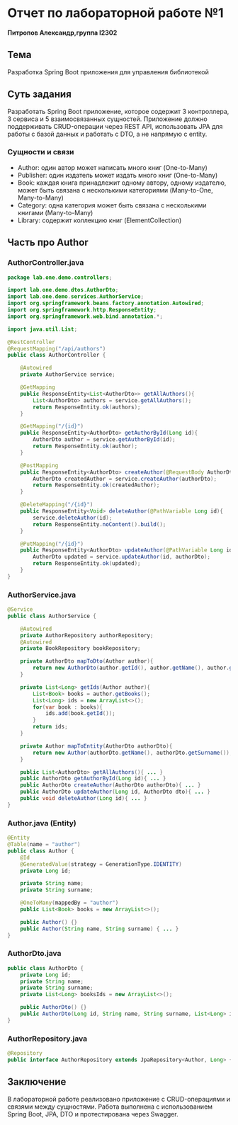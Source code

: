 # Отчет по лабораторной работе №1

**Питропов Александр,группа I2302**  

## Тема

Разработка Spring Boot приложения для управления библиотекой

## Суть задания

Разработать Spring Boot приложение, которое содержит 3 контроллера, 3 сервиса и 5 взаимосвязанных сущностей. Приложение должно поддерживать CRUD-операции через REST API, использовать JPA для работы с базой данных и работать с DTO, а не напрямую с entity.

### Сущности и связи

* Author: один автор может написать много книг (One-to-Many)
* Publisher: один издатель может издать много книг (One-to-Many)
* Book: каждая книга принадлежит одному автору, одному издателю, может быть связана с несколькими категориями (Many-to-One, Many-to-Many)
* Category: одна категория может быть связана с несколькими книгами (Many-to-Many)
* Library: содержит коллекцию книг (ElementCollection)

## Часть про Author

### AuthorController.java

```java
package lab.one.demo.controllers;

import lab.one.demo.dtos.AuthorDto;
import lab.one.demo.services.AuthorService;
import org.springframework.beans.factory.annotation.Autowired;
import org.springframework.http.ResponseEntity;
import org.springframework.web.bind.annotation.*;

import java.util.List;

@RestController
@RequestMapping("/api/authors")
public class AuthorController {

    @Autowired
    private AuthorService service;

    @GetMapping
    public ResponseEntity<List<AuthorDto>> getAllAuthors(){
        List<AuthorDto> authors = service.getAllAuthors();
        return ResponseEntity.ok(authors);
    }

    @GetMapping("/{id}")
    public ResponseEntity<AuthorDto> getAuthorById(Long id){
        AuthorDto author = service.getAuthorById(id);
        return ResponseEntity.ok(author);
    }

    @PostMapping
    public ResponseEntity<AuthorDto> createAuthor(@RequestBody AuthorDto authorDto){
        AuthorDto createdAuthor = service.createAuthor(authorDto);
        return ResponseEntity.ok(createdAuthor);
    }

    @DeleteMapping("/{id}")
    public ResponseEntity<Void> deleteAuthor(@PathVariable Long id){
        service.deleteAuthor(id);
        return ResponseEntity.noContent().build();
    }

    @PutMapping("/{id}")
    public ResponseEntity<AuthorDto> updateAuthor(@PathVariable Long id, @RequestBody AuthorDto authorDto){
        AuthorDto updated = service.updateAuthor(id, authorDto);
        return ResponseEntity.ok(updated);
    }
}
```

### AuthorService.java

```java
@Service
public class AuthorService {

    @Autowired
    private AuthorRepository authorRepository;
    @Autowired
    private BookRepository bookRepository;

    private AuthorDto mapToDto(Author author){
        return new AuthorDto(author.getId(), author.getName(), author.getSurname(), getIds(author));
    }

    private List<Long> getIds(Author author){
        List<Book> books = author.getBooks();
        List<Long> ids = new ArrayList<>();
        for(var book : books){
            ids.add(book.getId());
        }
        return ids;
    }

    private Author mapToEntity(AuthorDto authorDto){
        return new Author(authorDto.getName(), authorDto.getSurname());
    }

    public List<AuthorDto> getAllAuthors(){ ... }
    public AuthorDto getAuthorById(Long id){ ... }
    public AuthorDto createAuthor(AuthorDto authorDto){ ... }
    public AuthorDto updateAuthor(Long id, AuthorDto dto){ ... }
    public void deleteAuthor(Long id){ ... }
}
```

### Author.java (Entity)

```java
@Entity
@Table(name = "author")
public class Author {
    @Id
    @GeneratedValue(strategy = GenerationType.IDENTITY)
    private Long id;

    private String name;
    private String surname;

    @OneToMany(mappedBy = "author")
    public List<Book> books = new ArrayList<>();

    public Author() {}
    public Author(String name, String surname) { ... }
}
```

### AuthorDto.java

```java
public class AuthorDto {
    private Long id;
    private String name;
    private String surname;
    private List<Long> booksIds = new ArrayList<>();

    public AuthorDto() {}
    public AuthorDto(Long id, String name, String surname, List<Long> ids) { ... }
}
```

### AuthorRepository.java

```java
@Repository
public interface AuthorRepository extends JpaRepository<Author, Long> {}
```

## Заключение

В лабораторной работе реализовано приложение с CRUD-операциями и связями между сущностями. Работа выполнена с использованием Spring Boot, JPA, DTO и протестирована через Swagger.
